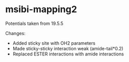 # msibi-mapping2

Potentials taken from 19.5.5

Changes:
- Added sticky site with OH2 parameters
- Made sticky-sticky interaction weak (amide-tail\*0.2)
- Replaced ESTER interactions with amide interactions
